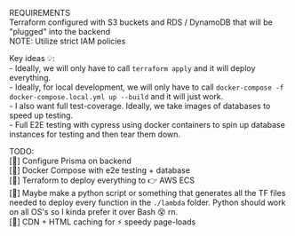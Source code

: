 REQUIREMENTS  
Terraform configured with S3 buckets and RDS / DynamoDB that will be "plugged" into the backend  
    NOTE: Utilize strict IAM policies

Key ideas 💡:  
    - Ideally, we will only have to call `terraform apply` and it will deploy everything.  
    - Ideally, for local development, we will only have to call `docker-compose -f docker-compose.local.yml up --build` and it will just work.  
    - I also want full test-coverage. Ideally, we take images of databases to speed up testing.  
    - Full E2E testing with cypress using docker containers to spin up database instances for testing and then tear them down.  

TODO:  
[🦜] Configure Prisma on backend  
[🦜] Docker Compose with e2e testing + database  
[🦜] Terraform to deploy everything to 👉 AWS ECS  
[🦜] Maybe make a python script or something that generates all the TF files needed to deploy every function in the `./lambda` folder. Python should work on all OS's so I kinda prefer it over Bash 😵 rn.  
[🦜] CDN + HTML caching for ⚡ speedy page-loads  